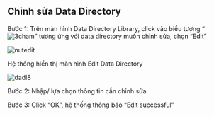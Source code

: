 ## Chỉnh sửa Data Directory

Bước 1: Trên màn hình Data Directory Library, click vào biểu tượng “![3cham](/test-framework-api/guest/doc-file/doc-file/e9a232d7-73eb-4938-ac58-af13faec857b/3cham.png)” tương ứng với data directory muốn chỉnh sửa, chọn “Edit”

![nutedit](/test-framework-api/guest/doc-file/doc-file/048b078e-0eef-4fe2-8201-0e8b534113db/nutedit.png)

Hệ thống hiển thị màn hình Edit Data Directory

![dadi8](/test-framework-api/guest/doc-file/doc-file/b47e8ac3-3c3e-4698-9aa8-32ae4781f4e4/dadi8.png)

Bước 2: Nhập/ lựa chọn thông tin cần chỉnh sửa

Bước 3: Click “OK”, hệ thống thông báo “Edit successful”

